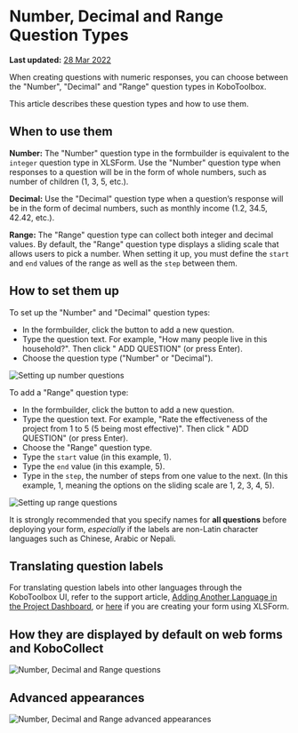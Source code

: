 # Number, Decimal and Range Question Types
**Last updated:** <a href="https://github.com/kobotoolbox/docs/blob/bee2f6203c95d0a965438b4ad7f173902c608dca/source/number_decimal_range.md" class="reference">28 Mar 2022</a>

When creating questions with numeric responses, you can choose between the
"Number", "Decimal" and "Range" question types in KoboToolbox.

This article describes these question types and how to use them.

## When to use them

**Number:** The "Number" question type in the formbuilder is equivalent to the
`integer` question type in XLSForm. Use the "Number" question type when
responses to a question will be in the form of whole numbers, such as number of
children (1, 3, 5, etc.).

**Decimal:** Use the "Decimal" question type when a question’s response will be
in the form of decimal numbers, such as monthly income (1.2, 34.5, 42.42, etc.).

**Range:** The "Range" question type can collect both integer and decimal
values. By default, the "Range" question type displays a sliding scale that
allows users to pick a number. When setting it up, you must define the `start`
and `end` values of the range as well as the `step` between them.

## How to set them up

To set up the "Number" and "Decimal" question types:

-   In the formbuilder, click the <i class="k-icon k-icon-plus"></i> button to
    add a new question.
-   Type the question text. For example, "How many people live in this
    household?". Then click "<i class="k-icon k-icon-plus"></i> ADD QUESTION"
    (or press Enter).
-   Choose the question type ("Number" or "Decimal").

![Setting up number questions](/images/number_decimal_range/setup_number_question.gif)

To add a "Range" question type:

-   In the formbuilder, click the <i class="k-icon k-icon-plus"></i> button to
    add a new question.
-   Type the question text. For example, "Rate the effectiveness of the project
    from 1 to 5 (5 being most effective)". Then click
    "<i class="k-icon k-icon-plus"></i> ADD QUESTION" (or press Enter).
-   Choose the "Range" question type.
-   Type the `start` value (in this example, 1).
-   Type the `end` value (in this example, 5).
-   Type in the `step`, the number of steps from one value to the next. (In this
    example, 1, meaning the options on the sliding scale are 1, 2, 3, 4, 5).

![Setting up range questions](/images/number_decimal_range/setup_range_question.gif)

<p class="note">
  It is strongly recommended that you specify names for
  <strong>all questions</strong> before deploying your form,
  <em>especially</em> if the labels are non-Latin character languages such as
  Chinese, Arabic or Nepali.
</p>

## Translating question labels

For translating question labels into other languages through the KoboToolbox UI,
refer to the support article,
[Adding Another Language in the Project Dashboard](language_dashboard.md), or
[here](language_xls.md) if you are creating your form using XLSForm.

## How they are displayed by default on web forms and KoboCollect

![Number, Decimal and Range questions](/images/number_decimal_range/number_decimal_range_default.png)

## Advanced appearances

![Number, Decimal and Range advanced appearances](/images/number_decimal_range/number_decimal_range_advanced.png)
